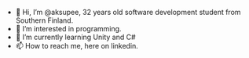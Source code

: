 - 👋 Hi, I’m @aksupee, 32 years old software development student from Southern Finland.
- 👀 I’m interested in programming.
- 🌱 I’m currently learning Unity and C#
- 📫 How to reach me, here on linkedin.

<!---
aksupee/aksupee is a ✨ special ✨ repository because its `README.md` (this file) appears on your GitHub profile.
You can click the Preview link to take a look at your changes.
--->
